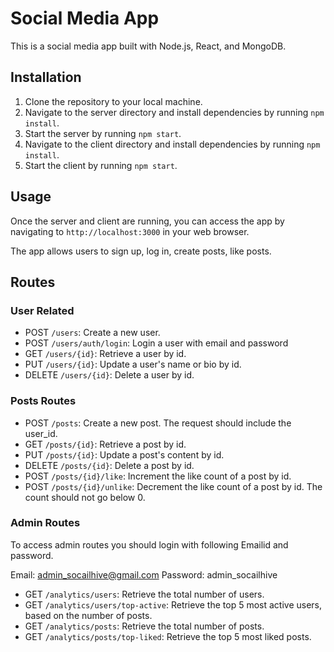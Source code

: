 # Social Media App

This is a social media app built with Node.js, React, and MongoDB.

## Installation

1. Clone the repository to your local machine.
2. Navigate to the server directory and install dependencies by running `npm install`.
3. Start the server by running `npm start`.
4. Navigate to the client directory and install dependencies by running `npm install`.
5. Start the client by running `npm start`.

## Usage

Once the server and client are running, you can access the app by navigating to `http://localhost:3000` in your web browser.

The app allows users to sign up, log in, create posts, like posts.

## Routes
### User Related 
 - POST `/users`: Create a new user.
 - POST `/users/auth/login`: Login a user with email and password
 - GET `/users/{id}`: Retrieve a user by id.
 - PUT `/users/{id}`: Update a user's name or bio by id.
 - DELETE `/users/{id}`: Delete a user by id.

### Posts Routes
 - POST `/posts`: Create a new post. The request should include the user_id.
 - GET `/posts/{id}`: Retrieve a post by id.
 - PUT `/posts/{id}`: Update a post's content by id.
 - DELETE `/posts/{id}`: Delete a post by id.
 - POST `/posts/{id}/like`: Increment the like count of a post by id.
 - POST `/posts/{id}/unlike`: Decrement the like count of a post by id. The count should not go below 0.

### Admin Routes

 
 To access admin routes you should login with following Emailid and password.
 
 Email: admin_socailhive@gmail.com
 Password: admin_socailhive

 - GET `/analytics/users`: Retrieve the total number of users.
 - GET `/analytics/users/top-active`: Retrieve the top 5 most active users, based on the number of posts.
 - GET `/analytics/posts`: Retrieve the total number of posts.
 - GET `/analytics/posts/top-liked`: Retrieve the top 5 most liked posts.
